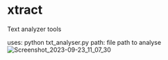 # xtract
Text analyzer tools

uses:
python txt_analyser.py
path: file path to analyse
![Screenshot_2023-09-23_11_07_30](https://github.com/SHAYKHUL/xtract/assets/93441521/63399f37-0696-4dce-a32d-016e61140f6d)
